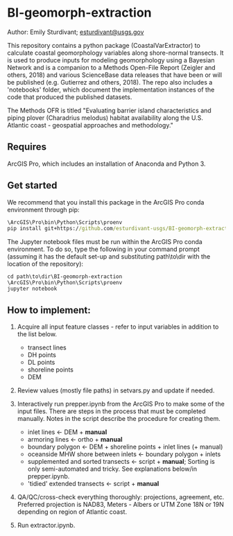 # BI-geomorph-extraction
Author: Emily Sturdivant; esturdivant@usgs.gov

This repository contains a python package (CoastalVarExtractor) to calculate coastal geomorphology variables along shore-normal transects. It is used to produce inputs for modeling geomorphology using a Bayesian Network and is a companion to a Methods Open-File Report (Zeigler and others, 2018) and various ScienceBase data releases that have been or will be published (e.g. Gutierrez and others, 2018). The repo also includes a 'notebooks' folder, which document the implementation instances of the code that produced the published datasets. 

The Methods OFR is titled "Evaluating barrier island characteristics and piping plover (Charadrius melodus) habitat availability along the U.S. Atlantic coast - geospatial approaches and methodology."

## Requires
ArcGIS Pro, which includes an installation of Anaconda and Python 3.

## Get started 
We recommend that you install this package in the ArcGIS Pro conda environment through pip: 

```bat
\ArcGIS\Pro\bin\Python\Scripts\proenv
pip install git+https://github.com/esturdivant-usgs/BI-geomorph-extraction.git
```

The Jupyter notebook files must be run within the ArcGIS Pro conda environment. To do so, type the following in your command prompt (assuming it has the default set-up and substituting path\to\dir with the location of the repository):

```
cd path\to\dir\BI-geomorph-extraction
\ArcGIS\Pro\bin\Python\Scripts\proenv
jupyter notebook
```

## How to implement:

1. Acquire all input feature classes - refer to input variables in addition to the list below. 
    - transect lines
    - DH points
    - DL points
    - shoreline points
    - DEM
    
2. Review values (mostly file paths) in setvars.py and update if needed.

3. Interactively run prepper.ipynb from the ArcGIS Pro to make some of the input files. There are steps in the process that must be completed manually. Notes in the script describe the procedure for creating them. 
    - inlet lines <- DEM + **manual**
    - armoring lines <- ortho + **manual**
    - boundary polygon <- DEM + shoreline points + inlet lines (+ manual)
    - oceanside MHW shore between inlets <- boundary polygon + inlets 
    - supplemented and sorted transects <- script + **manual**; Sorting is only semi-automated and tricky. See explanations below/in prepper.ipynb.
    - 'tidied' extended transects <- script + **manual**

4. QA/QC/cross-check everything thoroughly: projections, agreement, etc. Preferred projection is NAD83, Meters - Albers or UTM Zone 18N or 19N depending on region of Atlantic coast.

5. Run extractor.ipynb.

